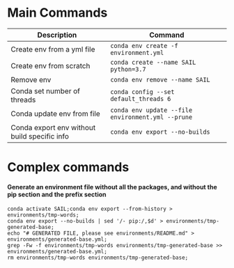 # Main Commands

| Description               	| Command                             		|
|-----------------------------	|----------------------------------------	|
| Create env from a yml file  	| `conda env create -f environment.yml`  		|
| Create env from scratch     	| `conda create --name SAIL python=3.7`  		|
| Remove env                  	| `conda env remove --name SAIL`           		|
| Conda set number of threads 	| `conda config --set default_threads 6` 		|
| Conda update env from file    | `conda env update --file environment.yml --prune `|
| Conda export env without build specific info | `conda env export --no-builds` |


# Complex commands

#### Generate an environment file without all the packages, and without the pip section and the prefix section
```shell  
conda activate SAIL;conda env export --from-history > environments/tmp-words;
conda env export --no-builds | sed '/- pip:/,$d' > environments/tmp-generated-base;
echo "# GENERATED FILE, please see environments/README.md" > environments/generated-base.yml;
grep -Fw -f environments/tmp-words environments/tmp-generated-base >> environments/generated-base.yml;
rm environments/tmp-words environments/tmp-generated-base;
```